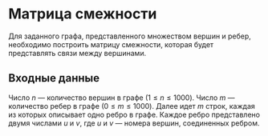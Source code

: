 # Матрица смежности

Для заданного графа, представленного множеством вершин и ребер, необходимо построить матрицу смежности, которая будет представлять связи между вершинами.

## Входные данные

Число $n$ — количество вершин в графе $(1 \leq n \leq 1000)$.
Число $m$ — количество ребер в графе $(0 \leq m \leq 1000)$.
Далее идет $m$ строк, каждая из которых описывает одно ребро в графе. Каждое ребро представлено двумя числами $u$ и $v$, где $u$ и $v$ — номера вершин, соединенных ребром.
